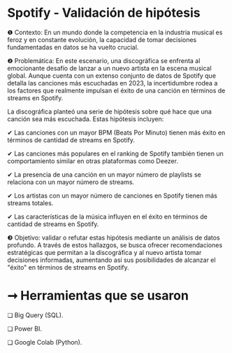 # Spotify - Validación de hipótesis

❶ Contexto: En un mundo donde la competencia en la industria musical es feroz y en constante evolución, la capacidad de tomar decisiones fundamentadas en datos se ha vuelto crucial.

❷ Problemática: En este escenario, una discográfica se enfrenta al emocionante desafío de lanzar a un nuevo artista en la escena musical global. Aunque cuenta con un extenso conjunto de datos de Spotify que detalla las canciones más escuchadas en 2023, la incertidumbre rodea a los factores que realmente impulsan el éxito de una canción en términos de streams en Spotify.

La discográfica planteó una serie de hipótesis sobre qué hace que una canción sea más escuchada. Estas hipótesis incluyen:

✔︎ Las canciones con un mayor BPM (Beats Por Minuto) tienen más éxito en términos de cantidad de streams en Spotify.

✔︎ Las canciones más populares en el ranking de Spotify también tienen un comportamiento similar en otras plataformas como Deezer.

✔︎ La presencia de una canción en un mayor número de playlists se relaciona con un mayor número de streams.

✔︎ Los artistas con un mayor número de canciones en Spotify tienen más streams totales.

✔︎ Las características de la música influyen en el éxito en términos de cantidad de streams en Spotify.


❸ Objetivo: validar o refutar estas hipótesis mediante un análisis de datos profundo. A través de estos hallazgos, se busca ofrecer recomendaciones estratégicas que permitan a la discográfica y al nuevo artista tomar decisiones informadas, aumentando así sus posibilidades de alcanzar el "éxito" en términos de streams en Spotify.

# ➞ Herramientas que se usaron

❏ Big Query (SQL).

❏ Power BI. 

❏ Google Colab (Python). 

